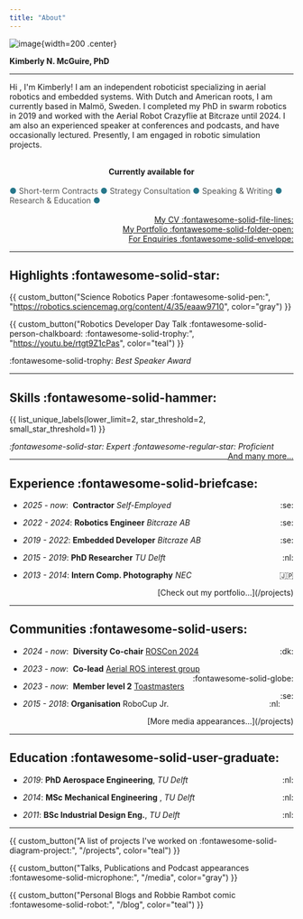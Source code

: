 ```yaml
---
title: "About"
---
```


<script data-goatcounter="https://knmcguire.goatcounter.com/count"
async src="//gc.zgo.at/count.js"></script>


![image](/images/kim_background_round_v2.png){width=200 .center}

**Kimberly N. McGuire, PhD**
___



Hi , I'm Kimberly! I am an independent roboticist specializing in aerial robotics and embedded systems. With Dutch and American roots, I am currently based in Malmö, Sweden. I completed my PhD in swarm robotics in 2019 and worked with the Aerial Robot Crazyflie at Bitcraze until 2024. I am also an experienced speaker at conferences and podcasts, and have occasionally lectured. Presently, I am engaged in robotic simulation projects.
  <br>
    <br> 

**<div style="text-align: center;">  Currently available for </div>**    
<span style="color: #27788b;">●</span> <span style="color: #555555;">Short-term Contracts </span>
<span style="color: #27788b;">● </span> <span style="color: #555555;">Strategy Consultation</span>
<span style="color: #27788b;">● </span> <span style="color: #555555;">Speaking & Writing</span>
<span style="color: #27788b;">●</span> <span style="color: #555555;">Research & Education</span>
<span style="color: #27788b;">●</span>
  <br>
    <br>
<span style="float: right;">[My CV :fontawesome-solid-file-lines:](/files/knmcguire_cv_20250410.pdf)</span>   
<span style="float: right;">[My Portfolio :fontawesome-solid-folder-open:](/projects)</span> 
  <br>
<span style="float: right;">[For Enquiries :fontawesome-solid-envelope:](mailto:&#107;&#110;&#109;&#099;&#103;&#117;&#105;&#114;&#101;&#114;&#111;&#098;&#111;&#116;&#105;&#099;&#115;&#064;&#103;&#109;&#097;&#105;&#108;&#046;&#099;&#111;&#109;)</span>   <br>
___

## Highlights :fontawesome-solid-star:

{{ custom_button("Science Robotics Paper :fontawesome-solid-pen:", "https://robotics.sciencemag.org/content/4/35/eaaw9710", color="gray") }}

{{ custom_button("Robotics Developer Day Talk :fontawesome-solid-person-chalkboard: :fontawesome-solid-trophy:", "https://youtu.be/rtgt9Z1cPas", color="teal") }}

:fontawesome-solid-trophy: _Best Speaker Award_

___

## Skills :fontawesome-solid-hammer:


{{ list_unique_labels(lower_limit=2, star_threshold=2, small_star_threshold=1) }}

_:fontawesome-solid-star: Expert :fontawesome-regular-star: Proficient_ 
<span style="float: right;">
[And many more...](/projects)</span>
<br>
___



## Experience :fontawesome-solid-briefcase:

<!--![bitcraze](images/bitcraze.png){ width="100" }![delft](images/delft.png){ width="100" }![nec](images/nec.png){ width="100" }-->

* _2025 - now_:&nbsp; **Contractor** _Self-Employed_ <span style="float: right;">:se:</span>

* _2022 - 2024_: **Robotics Engineer** _Bitcraze AB_ <span style="float: right;">:se:</span>

* _2019 - 2022_: **Embedded Developer** _Bitcraze AB_ <span style="float: right;">:se:</span>

* _2015 - 2019_: **PhD Researcher** _TU Delft_ <span style="float: right;">:nl:</span>

* _2013 - 2014_: **Intern Comp. Photography** _NEC_ <span style="float: right;">:jp:</span>

<span style="float: right;">
[Check out my portfolio...](/projects)</span>
<br>

___

## Communities :fontawesome-solid-users:
<!--![fosdem](images/fosdem.png){ width="100" }![roscon](images/roscon.png){ width="100" }![roscon](images/rosaerial.png){ width="100" }-->


* _2024 - now_:&nbsp; **Diversity Co-chair** [ROSCon 2024](https://roscon.ros.org/2024/) <span style="float: right;">:dk:</span>

* _2023 - now_:&nbsp; **Co-lead** [Aerial ROS interest group](https://github.com/ros-aerial) <span style="float: right;">:fontawesome-solid-globe:</span>

* _2023 - now_:&nbsp; **Member level 2** [Toastmasters](https://www.toastmasters.org/) <span style="float: right;">:se:</span>

* _2015 - 2018_: **Organisation** RoboCup Jr. <span style="float: right;">:nl:</span>

<span style="float: right;">
[More media appearances...](/projects)</span>
<br>

___

## Education :fontawesome-solid-user-graduate:

* _2019_: **PhD Aerospace Engineering**, _TU Delft_ <span style="float: right;">:nl:</span>

* _2014_: **MSc Mechanical Engineering** , _TU Delft_ <span style="float: right;">:nl:</span>

* _2011_: **BSc Industrial Design Eng.**, _TU Delft_ <span style="float: right;">:nl:</span>

___


{{ custom_button("A list of projects I've worked on :fontawesome-solid-diagram-project:", "/projects", color="teal") }}

{{ custom_button("Talks, Publications and Podcast appearances :fontawesome-solid-microphone:", "/media", color="gray") }}

{{ custom_button("Personal Blogs and Robbie Rambot comic :fontawesome-solid-robot:", "/blog", color="teal") }}